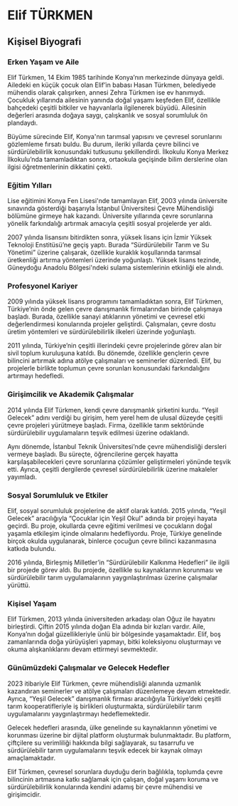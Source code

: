 # Elif TÜRKMEN

## Kişisel Biyografi

### Erken Yaşam ve Aile

Elif Türkmen, 14 Ekim 1985 tarihinde Konya’nın merkezinde dünyaya geldi. Ailedeki en küçük çocuk olan Elif’in babası Hasan Türkmen, belediyede mühendis olarak çalışırken, annesi Zehra Türkmen ise ev hanımıydı. Çocukluk yıllarında ailesinin yanında doğal yaşamı keşfeden Elif, özellikle bahçedeki çeşitli bitkiler ve hayvanlarla ilgilenerek büyüdü. Ailesinin değerleri arasında doğaya saygı, çalışkanlık ve sosyal sorumluluk ön plandaydı.

Büyüme sürecinde Elif, Konya'nın tarımsal yapısını ve çevresel sorunlarını gözlemleme fırsatı buldu. Bu durum, ileriki yıllarda çevre bilinci ve sürdürülebilirlik konusundaki tutkusunu şekillendirdi. İlkokulu Konya Merkez İlkokulu’nda tamamladıktan sonra, ortaokula geçişinde bilim derslerine olan ilgisi öğretmenlerinin dikkatini çekti.

### Eğitim Yılları

Lise eğitimini Konya Fen Lisesi'nde tamamlayan Elif, 2003 yılında üniversite sınavında gösterdiği başarıyla İstanbul Üniversitesi Çevre Mühendisliği bölümüne girmeye hak kazandı. Üniversite yıllarında çevre sorunlarına yönelik farkındalığı artırmak amacıyla çeşitli sosyal projelerde yer aldı. 

2007 yılında lisansını bitirdikten sonra, yüksek lisans için İzmir Yüksek Teknoloji Enstitüsü’ne geçiş yaptı. Burada “Sürdürülebilir Tarım ve Su Yönetimi” üzerine çalışarak, özellikle kuraklık koşullarında tarımsal üretkenliği artırma yöntemleri üzerinde yoğunlaştı. Yüksek lisans tezinde, Güneydoğu Anadolu Bölgesi'ndeki sulama sistemlerinin etkinliği ele alındı.

### Profesyonel Kariyer

2009 yılında yüksek lisans programını tamamladıktan sonra, Elif Türkmen, Türkiye’nin önde gelen çevre danışmanlık firmalarından birinde çalışmaya başladı. Burada, özellikle sanayi atıklarının yönetimi ve çevresel etki değerlendirmesi konularında projeler geliştirdi. Çalışmaları, çevre dostu üretim yöntemleri ve sürdürülebilirlik ilkeleri üzerinde yoğunlaştı.

2011 yılında, Türkiye’nin çeşitli illerindeki çevre projelerinde görev alan bir sivil toplum kuruluşuna katıldı. Bu dönemde, özellikle gençlerin çevre bilincini artırmak adına atölye çalışmaları ve seminerler düzenledi. Elif, bu projelerle birlikte toplumun çevre sorunları konusundaki farkındalığını artırmayı hedefledi.

### Girişimcilik ve Akademik Çalışmalar

2014 yılında Elif Türkmen, kendi çevre danışmanlık şirketini kurdu. “Yeşil Gelecek” adını verdiği bu girişim, hem yerel hem de ulusal düzeyde çeşitli çevre projeleri yürütmeye başladı. Firma, özellikle tarım sektöründe sürdürülebilir uygulamaların teşvik edilmesi üzerine odaklandı.

Aynı dönemde, İstanbul Teknik Üniversitesi’nde çevre mühendisliği dersleri vermeye başladı. Bu süreçte, öğrencilerine gerçek hayatta karşılaşabilecekleri çevre sorunlarına çözümler geliştirmeleri yönünde teşvik etti. Ayrıca, çeşitli dergilerde çevresel sürdürülebilirlik üzerine makaleler yayımladı.

### Sosyal Sorumluluk ve Etkiler

Elif, sosyal sorumluluk projelerine de aktif olarak katıldı. 2015 yılında, “Yeşil Gelecek” aracılığıyla “Çocuklar için Yeşil Okul” adında bir projeyi hayata geçirdi. Bu proje, okullarda çevre eğitimi verilmesi ve çocukların doğal yaşamla etkileşim içinde olmalarını hedefliyordu. Proje, Türkiye genelinde birçok okulda uygulanarak, binlerce çocuğun çevre bilinci kazanmasına katkıda bulundu.

2016 yılında, Birleşmiş Milletler’in “Sürdürülebilir Kalkınma Hedefleri” ile ilgili bir projede görev aldı. Bu projede, özellikle su kaynaklarının korunması ve sürdürülebilir tarım uygulamalarının yaygınlaştırılması üzerine çalışmalar yürüttü.

### Kişisel Yaşam

Elif Türkmen, 2013 yılında üniversiteden arkadaşı olan Oğuz ile hayatını birleştirdi. Çiftin 2015 yılında doğan Ela adında bir kızları vardır. Aile, Konya’nın doğal güzellikleriyle ünlü bir bölgesinde yaşamaktadır. Elif, boş zamanlarında doğa yürüyüşleri yapmayı, bitki koleksiyonu oluşturmayı ve okuma alışkanlıklarını devam ettirmeyi sevmektedir.

### Günümüzdeki Çalışmalar ve Gelecek Hedefler

2023 itibariyle Elif Türkmen, çevre mühendisliği alanında uzmanlık kazandıran seminerler ve atölye çalışmaları düzenlemeye devam etmektedir. Ayrıca, “Yeşil Gelecek” danışmanlık firması aracılığıyla Türkiye’deki çeşitli tarım kooperatifleriyle iş birlikleri oluşturmakta, sürdürülebilir tarım uygulamalarını yaygınlaştırmayı hedeflemektedir.

Gelecek hedefleri arasında, ülke genelinde su kaynaklarının yönetimi ve korunması üzerine bir dijital platform oluşturmak bulunmaktadır. Bu platform, çiftçilere su verimliliği hakkında bilgi sağlayarak, su tasarrufu ve sürdürülebilir tarım uygulamalarını teşvik edecek bir kaynak olmayı amaçlamaktadır.

Elif Türkmen, çevresel sorunlara duyduğu derin bağlılıkla, toplumda çevre bilincinin artmasına katkı sağlamak için çalışan, doğal yaşamı koruma ve sürdürülebilirlik konularında kendini adamış bir çevre mühendisi ve girişimcidir.
